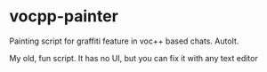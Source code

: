 # vocpp-painter
Painting script for graffiti feature in voc++ based chats. AutoIt.

My old, fun script. It has no UI, but you can fix it with any text editor
